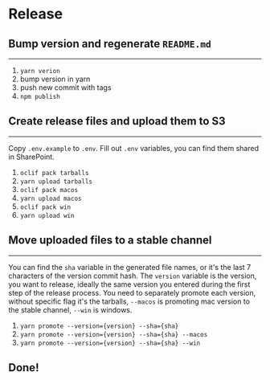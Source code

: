 # Release

## Bump version and regenerate `README.md`

---
1. `yarn verion`
2. bump version in yarn
3. push new commit with tags
4. `npm publish`

## Create release files and upload them to S3

---
Copy `.env.example` to `.env`. Fill out `.env` variables, you can find them shared in SharePoint.

1. `oclif pack tarballs`
2. `yarn upload tarballs`
3. `oclif pack macos`
4. `yarn upload macos`
5. `oclif pack win`
6. `yarn upload win`

## Move uploaded files to a stable channel

---
You can find the `sha` variable in the generated file names, or it's the last 7 characters of the version commit hash.
The `version` variable is the version, you want to release, ideally the same version you entered during the first step
of the release process. You need to separately promote each version, without specific flag it's the tarballs, `--macos`
is promoting mac version to the stable channel, `--win` is windows.

1. `yarn promote --version={version} --sha={sha}`
2. `yarn promote --version={version} --sha={sha} --macos`
3. `yarn promote --version={version} --sha={sha} --win` 

## Done!
